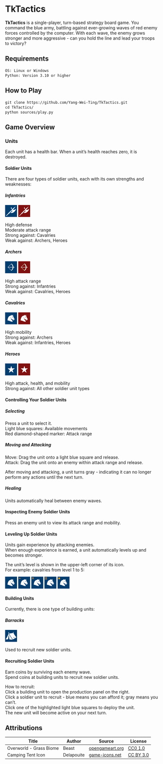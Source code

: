 # TkTactics

**TkTactics** is a single-player, turn-based strategy board game. You command the blue army, battling against ever-growing waves of red enemy forces controlled by the computer. With each wave, the enemy grows stronger and more aggressive - can you hold the line and lead your troops to victory?

## Requirements

    OS: Linux or Windows
    Python: Version 3.10 or higher

## How to Play

    git clone https://github.com/Yang-Wei-Ting/TkTactics.git
    cd TkTactics/
    python sources/play.py

## Game Overview

### Units

Each unit has a health bar. When a unit’s health reaches zero, it is destroyed.

#### Soldier Units

There are four types of soldier units, each with its own strengths and weaknesses:

##### Infantries

![](images/soldiers/blue_infantry_1.gif)
![](images/soldiers/red_infantry_1.gif)

High defense  
Moderate attack range  
Strong against: Cavalries  
Weak against: Archers, Heroes

##### Archers

![](images/soldiers/blue_archer_1.gif)
![](images/soldiers/red_archer_1.gif)

High attack range  
Strong against: Infantries  
Weak against: Cavalries, Heroes

##### Cavalries

![](images/soldiers/blue_cavalry_1.gif)
![](images/soldiers/red_cavalry_1.gif)

High mobility  
Strong against: Archers  
Weak against: Infantries, Heroes

##### Heroes

![](images/soldiers/blue_hero_1.gif)
![](images/soldiers/red_hero_1.gif)

High attack, health, and mobility  
Strong against: All other soldier unit types

#### Controlling Your Soldier Units

##### Selecting

Press a unit to select it.  
Light blue squares: Available movements  
Red diamond-shaped marker: Attack range

##### Moving and Attacking

Move: Drag the unit onto a light blue square and release.  
Attack: Drag the unit onto an enemy within attack range and release.

After moving and attacking, a unit turns gray - indicating it can no longer perform any actions until the next turn.

##### Healing

Units automatically heal between enemy waves.

#### Inspecting Enemy Soldier Units

Press an enemy unit to view its attack range and mobility.

#### Leveling Up Soldier Units

Units gain experience by attacking enemies.  
When enough experience is earned, a unit automatically levels up and becomes stronger.

The unit’s level is shown in the upper-left corner of its icon.  
For example: cavalries from level 1 to 5:

![](images/soldiers/blue_cavalry_1.gif)
![](images/soldiers/blue_cavalry_2.gif)
![](images/soldiers/blue_cavalry_3.gif)
![](images/soldiers/blue_cavalry_4.gif)
![](images/soldiers/blue_cavalry_5.gif)

#### Building Units

Currently, there is one type of building units:

##### Barracks

![](images/buildings/barrack.gif)

Used to recruit new soldier units.

#### Recruiting Soldier Units

Earn coins by surviving each enemy wave.  
Spend coins at building units to recruit new soldier units.

How to recruit:  
Click a building unit to open the production panel on the right.  
Click a soldier unit to recruit - blue means you can afford it; gray means you can’t.  
Click one of the highlighted light blue squares to deploy the unit.  
The new unit will become active on your next turn.

## Attributions

| Title                   | Author     | Source                                                                    | License                                                       |
|-------------------------|------------|---------------------------------------------------------------------------|---------------------------------------------------------------|
| Overworld - Grass Biome | Beast      | [opengameart.org](https://opengameart.org/content/overworld-grass-biome)  | [CC0 1.0](https://creativecommons.org/publicdomain/zero/1.0/) |
| Camping Tent Icon       | Delapouite | [game-icons.net](https://game-icons.net/1x1/delapouite/camping-tent.html) | [CC BY 3.0](https://creativecommons.org/licenses/by/3.0/)     |
